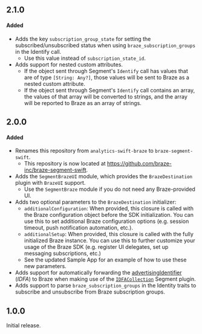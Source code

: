 ## 2.1.0

#### Added
- Adds the key `subscription_group_state` for setting the subscribed/unsubscribed status when using `braze_subscription_groups` in the Identify call.
  - Use this value instead of `subscription_state_id`.
- Adds support for nested custom attributes.
  - If the object sent through Segment's `Identify` call has values that are of type `[String: Any?]`, those values will be sent to Braze as a nested custom attribute.
  - If the object sent through Segment's `Identify` call contains an array, the values of that array will be converted to strings, and the array will be reported to Braze as an array of strings.

## 2.0.0

#### Added
- Renames this repository from `analytics-swift-braze` to `braze-segment-swift`.
  - This repository is now located at https://github.com/braze-inc/braze-segment-swift.
- Adds the `SegmentBrazeUI` module, which provides the `BrazeDestination` plugin with `BrazeUI` support.
  - Use the `SegmentBraze` module if you do not need any Braze-provided UI.
- Adds two optional parameters to the `BrazeDestination` initializer:
  - `additionalConfiguration`: When provided, this closure is called with the Braze
      configuration object before the SDK initialization. You can use this to set additional
      Braze configuration options (e.g. session timeout, push notification automation, etc.).
  - `additionalSetup`: When provided, this closure is called with the fully initialized Braze
      instance. You can use this to further customize your usage of the Braze SDK (e.g.
      register UI delegates, set up messaging subscriptions, etc.)
  - See the updated Sample App for an example of how to use these new parameters.
- Adds support for automatically forwarding the [advertisingIdentifier](https://developer.apple.com/documentation/adsupport/asidentifiermanager/1614151-advertisingidentifier) (_IDFA_) to Braze when making use of the [`IDFACollection`](https://github.com/segmentio/analytics-swift/blob/main/Examples/other_plugins/IDFACollection.swift) Segment plugin.
- Adds support to parse `braze_subscription_groups` in the Identity traits to subscribe and unsubscribe from Braze subscription groups.

## 1.0.0

Initial release.
